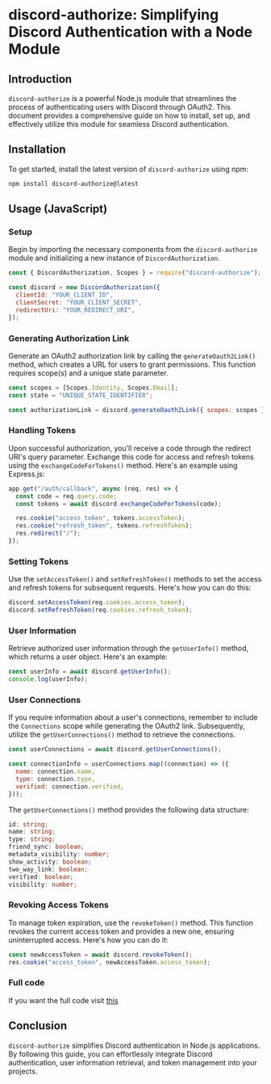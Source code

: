 # discord-authorize: Simplifying Discord Authentication with a Node Module

## Introduction

`discord-authorize` is a powerful Node.js module that streamlines the process of authenticating users with Discord through OAuth2. This document provides a comprehensive guide on how to install, set up, and effectively utilize this module for seamless Discord authentication.

## Installation

To get started, install the latest version of `discord-authorize` using npm:

```sh
npm install discord-authorize@latest
```

## Usage (JavaScript)

### Setup

Begin by importing the necessary components from the `discord-authorize` module and initializing a new instance of `DiscordAuthorization`.

```js
const { DiscordAuthorization, Scopes } = require("discord-authorize");

const discord = new DiscordAuthorization({
  clientId: "YOUR_CLIENT_ID",
  clientSecret: "YOUR_CLIENT_SECRET",
  redirectUri: "YOUR_REDIRECT_URI",
});
```

### Generating Authorization Link

Generate an OAuth2 authorization link by calling the `generateOauth2Link()` method, which creates a URL for users to grant permissions. This function requires scope(s) and a unique state parameter.

```js
const scopes = [Scopes.Identity, Scopes.Email];
const state = "UNIQUE_STATE_IDENTIFIER";

const authorizationLink = discord.generateOauth2Link({ scopes: scopes }, state);
```

### Handling Tokens

Upon successful authorization, you'll receive a code through the redirect URI's query parameter. Exchange this code for access and refresh tokens using the `exchangeCodeForTokens()` method. Here's an example using Express.js:

```js
app.get("/auth/callback", async (req, res) => {
  const code = req.query.code;
  const tokens = await discord.exchangeCodeForTokens(code);

  res.cookie("access_token", tokens.accessToken);
  res.cookie("refresh_token", tokens.refreshToken);
  res.redirect("/");
});
```

### Setting Tokens

Use the `setAccessToken()` and `setRefreshToken()` methods to set the access and refresh tokens for subsequent requests. Here's how you can do this:

```js
discord.setAccessToken(req.cookies.access_token);
discord.setRefreshToken(req.cookies.refresh_token);
```

### User Information

Retrieve authorized user information through the `getUserInfo()` method, which returns a user object. Here's an example:

```js
const userInfo = await discord.getUserInfo();
console.log(userInfo);
```

### User Connections

If you require information about a user's connections, remember to include the `Connections` scope while generating the OAuth2 link. Subsequently, utilize the `getUserConnections()` method to retrieve the connections.

```js
const userConnections = await discord.getUserConnections();

const connectionInfo = userConnections.map((connection) => ({
  name: connection.name,
  type: connection.type,
  verified: connection.verified,
}));
```

The `getUserConnections()` method provides the following data structure:

```ts
id: string;
name: string;
type: string;
friend_sync: boolean;
metadata_visibility: number;
show_activity: boolean;
two_way_link: boolean;
verified: boolean;
visibility: number;
```

### Revoking Access Tokens

To manage token expiration, use the `revokeToken()` method. This function revokes the current access token and provides a new one, ensuring uninterrupted access. Here's how you can do it:

```js
const newAccessToken = await discord.revokeToken();
res.cookie("access_token", newAccessToken.access_token);
```

### Full code

If you want the full code visit [this](https://github.com/codeblitz97/discord-authorize/blob/main/test/index.js)

## Conclusion

`discord-authorize` simplifies Discord authentication in Node.js applications. By following this guide, you can effortlessly integrate Discord authentication, user information retrieval, and token management into your projects.

